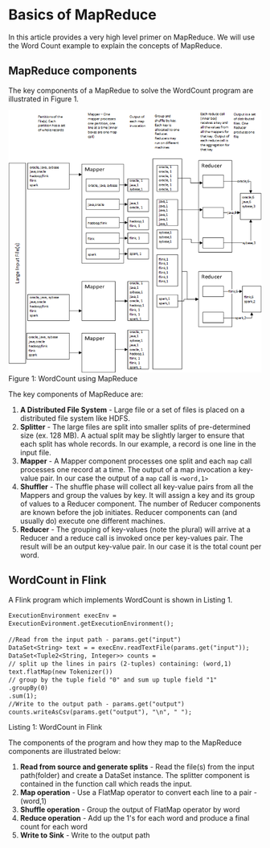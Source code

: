 # Basics of MapReduce #
In this article provides a very high level primer on MapReduce. We will use the Word Count example to explain the concepts of MapReduce.

## MapReduce components ##
The key components of a MapRedue to solve the WordCount program are illustrated in Figure 1.

![](../images/WhatIsMapReduce.png)
Figure 1: WordCount using MapReduce

The key components of MapReduce are:

1. **A Distributed File System** - Large file or a set of files is placed on a distributed file system like HDFS. 
2. **Splitter** - The large files are split into smaller splits of pre-determined size (ex. 128 MB). A actual split may be slightly larger to ensure that each split has whole records. In our example, a record is one line in the input file.
3. **Mapper** - A Mapper component processes one split and each `map` call processes one record at a time. The output of a map invocation a key-value pair. In our case the output of a `map` call is `<word,1>`
4. **Shuffler** - The shuffle phase will collect all key-value pairs from all the Mappers and group the values by key. It will assign a key and its group of values to a Reducer component. The number of Reducer components are known before the job initiates. Reducer components can (and usually do) execute one different machines.  
5. **Reducer** - The grouping of key-values (note the plural) will arrive at a Reducer and a reduce call is invoked once per key-values pair. The result will be an output key-value pair. In our case it is the total count per word.  

## WordCount in Flink ##

A Flink program which implements WordCount is shown in Listing 1. 
    
```
ExecutionEnvironment execEnv = ExecutionEvironment.getExecutionEnvironment();

//Read from the input path - params.get("input")
DataSet<String> text = = execEnv.readTextFile(params.get("input"));
DataSet<Tuple2<String, Integer>> counts = 
// split up the lines in pairs (2-tuples) containing: (word,1)
text.flatMap(new Tokenizer())
// group by the tuple field "0" and sum up tuple field "1"
.groupBy(0)
.sum(1);
//Write to the output path - params.get("output")
counts.writeAsCsv(params.get("output"), "\n", " ");
```
Listing 1: WordCount in Flink

The components of the program and how they map to the MapReduce components are illustrated below:

1. **Read from source and generate splits** - Read the file(s) from the input path(folder) and create a DataSet<String> instance. The splitter component is contained in the function call which reads the input. 
2. **Map operation** - Use a FlatMap operator to convert each line to a pair - (word,1)
3. **Shuffle operation** - Group the output of FlatMap operator by word 
4. **Reduce operation** - Add up the 1's for each word and produce a final count for each word
5. **Write to Sink** - Write to the output path

